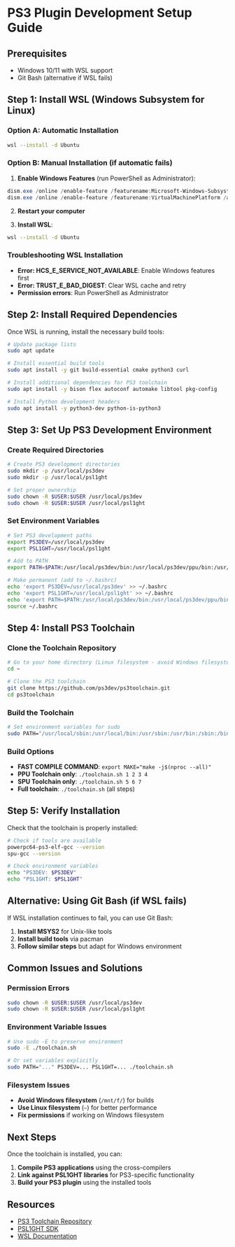 # PS3 Plugin Development Setup Guide

## Prerequisites
- Windows 10/11 with WSL support
- Git Bash (alternative if WSL fails)

## Step 1: Install WSL (Windows Subsystem for Linux)

### Option A: Automatic Installation
```bash
wsl --install -d Ubuntu
```

### Option B: Manual Installation (if automatic fails)
1. **Enable Windows Features** (run PowerShell as Administrator):
```powershell
dism.exe /online /enable-feature /featurename:Microsoft-Windows-Subsystem-Linux /all /norestart
dism.exe /online /enable-feature /featurename:VirtualMachinePlatform /all /norestart
```

2. **Restart your computer**

3. **Install WSL**:
```bash
wsl --install -d Ubuntu
```

### Troubleshooting WSL Installation
- **Error: HCS_E_SERVICE_NOT_AVAILABLE**: Enable Windows features first
- **Error: TRUST_E_BAD_DIGEST**: Clear WSL cache and retry
- **Permission errors**: Run PowerShell as Administrator

## Step 2: Install Required Dependencies

Once WSL is running, install the necessary build tools:

```bash
# Update package lists
sudo apt update

# Install essential build tools
sudo apt install -y git build-essential cmake python3 curl

# Install additional dependencies for PS3 toolchain
sudo apt install -y bison flex autoconf automake libtool pkg-config

# Install Python development headers
sudo apt install -y python3-dev python-is-python3
```

## Step 3: Set Up PS3 Development Environment

### Create Required Directories
```bash
# Create PS3 development directories
sudo mkdir -p /usr/local/ps3dev
sudo mkdir -p /usr/local/psl1ght

# Set proper ownership
sudo chown -R $USER:$USER /usr/local/ps3dev
sudo chown -R $USER:$USER /usr/local/psl1ght
```

### Set Environment Variables
```bash
# Set PS3 development paths
export PS3DEV=/usr/local/ps3dev
export PSL1GHT=/usr/local/psl1ght

# Add to PATH
export PATH=$PATH:/usr/local/ps3dev/bin:/usr/local/ps3dev/ppu/bin:/usr/local/ps3dev/spu/bin

# Make permanent (add to ~/.bashrc)
echo 'export PS3DEV=/usr/local/ps3dev' >> ~/.bashrc
echo 'export PSL1GHT=/usr/local/psl1ght' >> ~/.bashrc
echo 'export PATH=$PATH:/usr/local/ps3dev/bin:/usr/local/ps3dev/ppu/bin:/usr/local/ps3dev/spu/bin' >> ~/.bashrc
source ~/.bashrc
```

## Step 4: Install PS3 Toolchain

### Clone the Toolchain Repository
```bash
# Go to your home directory (Linux filesystem - avoid Windows filesystem)
cd ~

# Clone the PS3 toolchain
git clone https://github.com/ps3dev/ps3toolchain.git
cd ps3toolchain
```

### Build the Toolchain
```bash
# Set environment variables for sudo
sudo PATH="/usr/local/sbin:/usr/local/bin:/usr/sbin:/usr/bin:/sbin:/bin:/snap/bin:/usr/local/ps3dev/bin:/usr/local/ps3dev/ppu/bin:/usr/local/ps3dev/spu/bin" PS3DEV=/usr/local/ps3dev PSL1GHT=/usr/local/psl1ght ./toolchain.sh 1 2 3 4
```

### Build Options
- **FAST COMPILE COMMAND**: `export MAKE="make -j$(nproc --all)"`
- **PPU Toolchain only**: `./toolchain.sh 1 2 3 4`
- **SPU Toolchain only**: `./toolchain.sh 5 6 7`
- **Full toolchain**: `./toolchain.sh` (all steps)

## Step 5: Verify Installation

Check that the toolchain is properly installed:

```bash
# Check if tools are available
powerpc64-ps3-elf-gcc --version
spu-gcc --version

# Check environment variables
echo "PS3DEV: $PS3DEV"
echo "PSL1GHT: $PSL1GHT"
```

## Alternative: Using Git Bash (if WSL fails)

If WSL installation continues to fail, you can use Git Bash:

1. **Install MSYS2** for Unix-like tools
2. **Install build tools** via pacman
3. **Follow similar steps** but adapt for Windows environment

## Common Issues and Solutions

### Permission Errors
```bash
sudo chown -R $USER:$USER /usr/local/ps3dev
sudo chown -R $USER:$USER /usr/local/psl1ght
```

### Environment Variable Issues
```bash
# Use sudo -E to preserve environment
sudo -E ./toolchain.sh

# Or set variables explicitly
sudo PATH="..." PS3DEV=... PSL1GHT=... ./toolchain.sh
```

### Filesystem Issues
- **Avoid Windows filesystem** (`/mnt/f/`) for builds
- **Use Linux filesystem** (`~`) for better performance
- **Fix permissions** if working on Windows filesystem

## Next Steps

Once the toolchain is installed, you can:
1. **Compile PS3 applications** using the cross-compilers
2. **Link against PSL1GHT libraries** for PS3-specific functionality
3. **Build your PS3 plugin** using the installed tools

## Resources

- [PS3 Toolchain Repository](https://github.com/ps3dev/ps3toolchain)
- [PSL1GHT SDK](https://github.com/ps3dev/psl1ght)
- [WSL Documentation](https://docs.microsoft.com/en-us/windows/wsl/) 
